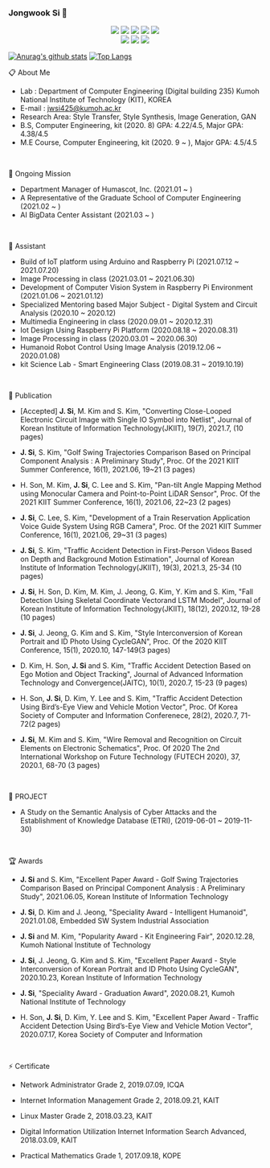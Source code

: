 ### Jongwook Si 👋 

 <p align="center">
  <img src="https://img.shields.io/badge/Python-3766AB?style=flat-square&logo=Python&logoColor=white"/></a>
  <img src="https://img.shields.io/badge/Java-7396?style=flat-square&logo=Java&logoColor=white"/></a>
  <img src="https://img.shields.io/badge/C-A8B9CC?style=flat-square&logo=C&logoColor=white"/></a>
  <img src="https://img.shields.io/badge/C++-1C509C?style=flat-square&logo=C%2B%2B&&logoColor=white"/></a>
  <img src="https://img.shields.io/badge/RoboBasic(VBA)-3AB2D8?style=flat-square&logo=Probot&logoColor=white"/></a>

  </br>
  <img src="https://img.shields.io/badge/Raspberry Pi-A22846?style=flat-square&logo=RaspberryPi&logoColor=white"/></a>
  <img src="https://img.shields.io/badge/Arduino-979D?style=flat-square&logo=Arduino&logoColor=white"/></a>
  <img src="https://img.shields.io/badge/Tensorflow-FF6F00?style=flat-square&logo=Tensorflow&logoColor=white"/></a>
 </p>

[![Anurag's github stats](https://github-readme-stats.vercel.app/api?username=jongwooksi&show_icons=true&theme={theme})](https://github.com/jongwooksi/github-readme-stats)
[![Top Langs](https://github-readme-stats.vercel.app/api/top-langs/?username=jongwooksi&layout=compact)](https://github.com/anuraghazra/github-readme-stats)

<!--
**jongwooksi/jongwooksi** is a ✨ _special_ ✨ repository because its `README.md` (this file) appears on your GitHub profile.

Here are some ideas to get you started:

- 🔭 I’m currently working on ...
- 🌱 I’m currently learning ...
- 👯 I’m looking to collaborate on ...
- 🤔 I’m looking for help with ...
- 💬 Ask me about ...
- 📫 How to reach me: ...
- 😄 Pronouns: ...
- ⚡ Fun fact: ...
-->

:clipboard: About Me
- Lab : Department of Computer Engineering (Digital building 235) Kumoh National Institute of Technology (KIT), KOREA
- E-mail : jwsi425@kumoh.ac.kr
- Research Area: Style Transfer, Style Synthesis, Image Generation, GAN
- B.S, Computer Engineering, kit (2020. 8) GPA: 4.22/4.5, Major GPA: 4.38/4.5
- M.E Course, Computer Engineering, kit (2020. 9 ~ ), Major GPA: 4.5/4.5

 </br>
 
🌱 Ongoing Mission
- Department Manager of Humascot, Inc. (2021.01 ~ )
- A Representative of the Graduate School of Computer Engineering (2021.02 ~ )
- AI BigData Center Assistant (2021.03 ~ )

</br>

:running: Assistant
- Build of IoT platform using Arduino and Raspberry Pi (2021.07.12 ~ 2021.07.20)
- Image Processing in class (2021.03.01 ~ 2021.06.30)
- Development of Computer Vision System in Raspberry Pi Environment (2021.01.06 ~ 2021.01.12)
- Specialized Mentoring based Major Subject - Digital System and Circuit Analysis (2020.10 ~ 2020.12)
- Multimedia Engineering in class (2020.09.01 ~ 2020.12.31)
- Iot Design Using Raspberry Pi Platform (2020.08.18 ~ 2020.08.31)
- Image Processing in class (2020.03.01 ~ 2020.06.30)
- Humanoid Robot Control Using Image Analysis (2019.12.06 ~ 2020.01.08)
- kit Science Lab - Smart Engineering Class (2019.08.31 ~ 2019.10.19)

</br>

:book: Publication
- [Accepted] **J. Si**, M. Kim and S. Kim, "Converting Close-Looped Electronic Circuit Image with Single IO Symbol into Netlist", Journal of Korean Institute of Information Technology(JKIIT), 19(7), 2021.7, (10 pages)

- **J. Si**, S. Kim, "Golf Swing Trajectories Comparison Based on Principal Component Analysis : A Preliminary Study", Proc. Of the 2021 KIIT Summer Conference, 16(1), 2021.06, 19~21 (3 pages)

- H. Son, M. Kim, **J. Si**, C. Lee and S. Kim, "Pan-tilt Angle Mapping Method using Monocular Camera and Point-to-Point LiDAR Sensor", Proc. Of the 2021 KIIT Summer Conference, 16(1), 2021.06, 22~23 (2 pages)

- **J. Si**, C. Lee, S. Kim, "Development of a Train Reservation Application Voice Guide System Using RGB Camera", Proc. Of the 2021 KIIT Summer Conference, 16(1), 2021.06, 29~31 (3 pages)

- **J. Si**, S. Kim, "Traffic Accident Detection in First-Person Videos Based on Depth and Background Motion Estimation", Journal of Korean Institute of Information Technology(JKIIT), 19(3), 2021.3, 25-34 (10 pages)

- **J. Si**, H. Son, D. Kim, M. Kim, J. Jeong, G. Kim, Y. Kim and S. Kim, "Fall Detection Using Skeletal Coordinate Vectorand LSTM Model", Journal of Korean Institute of Information Technology(JKIIT), 18(12), 2020.12, 19-28 (10 pages)

- **J. Si**, J. Jeong, G. Kim and S. Kim, "Style Interconversion of Korean Portrait and ID Photo Using CycleGAN", Proc. Of the 2020 KIIT Conference, 15(1), 2020.10, 147-149(3 pages)

- D. Kim, H. Son, **J. Si** and S. Kim, "Traffic Accident Detection Based on Ego Motion and Object Tracking", Journal of Advanced Information Technology and Convergence(JAITC), 10(1), 2020.7, 15-23 (9 pages)

- H. Son, **J. Si**, D. Kim, Y. Lee and S. Kim, "Traffic Accident Detection Using Bird’s-Eye View and Vehicle Motion Vector", Proc. Of Korea Society of Computer and Information Conferenece, 28(2), 2020.7, 71-72(2 pages)

- **J. Si**, M. Kim and S. Kim, "Wire Removal and Recognition on Circuit Elements on Electronic Schematics", Proc. Of 2020 The 2nd International Workshop on Future Technology (FUTECH 2020), 37, 2020.1, 68-70 (3 pages)

</br>

:two_men_holding_hands: PROJECT
- A Study on the Semantic Analysis of Cyber Attacks and the Establishment of Knowledge Database (ETRI), (2019-06-01 ~ 2019-11-30)

</br>

:trophy: Awards
- **J. Si** and S. Kim, "Excellent Paper Award - Golf Swing Trajectories Comparison Based on Principal Component Analysis : A Preliminary Study", 2021.06.05, Korean Institute of Information Technology

- **J. Si**, D. Kim and J. Jeong, "Speciality Award - Intelligent Humanoid", 2021.01.08, Embedded SW System Industrial Association

- **J. Si** and M. Kim, "Popularity Award - Kit Engineering Fair", 2020.12.28, Kumoh National Institute of Technology

- **J. Si**, J. Jeong, G. Kim and S. Kim, "Excellent Paper Award - Style Interconversion of Korean Portrait and ID Photo Using CycleGAN", 2020.10.23, Korean Institute of Information Technology

- **J. Si**, "Speciality Award - Graduation Award", 2020.08.21, Kumoh National Institute of Technology

- H. Son, **J. Si**, D. Kim, Y. Lee and S. Kim, "Excellent Paper Award - Traffic Accident Detection Using Bird’s-Eye View and Vehicle Motion Vector", 2020.07.17, Korea Society of Computer and Information

</br>

⚡ Certificate
- Network Administrator Grade 2, 2019.07.09, ICQA

- Internet Information Management Grade 2, 2018.09.21, KAIT

- Linux Master Grade 2, 2018.03.23, KAIT

- Digital Information Utilization Internet Information Search Advanced, 2018.03.09, KAIT

- Practical Mathematics Grade 1, 2017.09.18, KOPE
